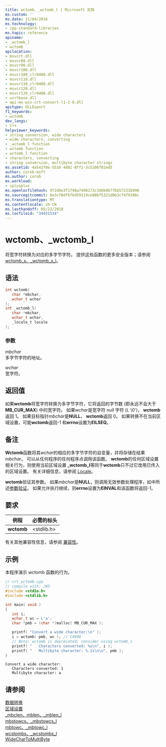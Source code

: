 ```yaml
---
title: wctomb、_wctomb_l | Microsoft 文档
ms.custom: ''
ms.date: 11/04/2016
ms.technology:
- cpp-standard-libraries
ms.topic: reference
apiname:
- _wctomb_l
- wctomb
apilocation:
- msvcrt.dll
- msvcr80.dll
- msvcr90.dll
- msvcr100.dll
- msvcr100_clr0400.dll
- msvcr110.dll
- msvcr110_clr0400.dll
- msvcr120.dll
- msvcr120_clr0400.dll
- ucrtbase.dll
- api-ms-win-crt-convert-l1-1-0.dll
apitype: DLLExport
f1_keywords:
- wctomb
dev_langs:
- C++
helpviewer_keywords:
- string conversion, wide characters
- wide characters, converting
- _wctomb_l function
- wctomb function
- wctomb_l function
- characters, converting
- string conversion, multibyte character strings
ms.assetid: 4a543f0e-5516-4d81-8ff2-3c5206f02ed5
author: corob-msft
ms.author: corob
ms.workload:
- cplusplus
ms.openlocfilehash: 972d8e3f1798a7498173c3d8b0677bb57231b990
ms.sourcegitcommit: 6e3cf8df676d59119ce88bf5321d063cf479108c
ms.translationtype: MT
ms.contentlocale: zh-CN
ms.lasthandoff: 05/22/2018
ms.locfileid: "34451534"
---
```

# <a name="wctomb-wctombl"></a>wctomb、_wctomb_l

将宽字符转换为对应的多字节字符。 提供这些函数的更多安全版本；请参阅 [wctomb_s、_wctomb_s_l](wctomb-s-wctomb-s-l.md)。

## <a name="syntax"></a>语法

```C
int wctomb(
   char *mbchar,
   wchar_t wchar
);
int _wctomb_l(
   char *mbchar,
   wchar_t wchar,
   _locale_t locale
);
```

### <a name="parameters"></a>参数

*mbchar*<br/>
多字节字符的地址。

*wchar*<br/>
宽字符。

## <a name="return-value"></a>返回值

如果**wctomb**将宽字符转换为多字节字符，它将返回的字节数 (即永远不会大于**MB_CUR_MAX**) 中的宽字符。 如果*wchar*是宽字符 null 字符 (L \0')， **wctomb**返回 1。 如果目标指针*mbchar*是**NULL**， **wctomb**返回 0。 如果转换不在当前区域设置，可能**wctomb**返回-1 和**errno**设置为**EILSEQ**。

## <a name="remarks"></a>备注

**Wctomb**函数将其*wchar*的相应的多字节字符的自变量，并将存储在结果*mbchar*。 可以从任何程序的任何程序点调用该函数。 **wctomb**的任何区域设置相关行为，则使用当前区域设置 **_wctomb_l**等同于**wctomb**只不过它改用已传入的区域设置。 有关详细信息，请参阅 [Locale](../../c-runtime-library/locale.md)。

**wctomb**验证其参数。 如果*mbchar*是**NULL**，则调用无效参数处理程序，如中所述[参数验证](../../c-runtime-library/parameter-validation.md)。 如果允许执行继续，则**errno**设置为**EINVAL**和该函数将返回-1。

## <a name="requirements"></a>要求

|例程|必需的标头|
|-------------|---------------------|
|**wctomb**|\<stdlib.h>|

有关其他兼容性信息，请参阅 [兼容性](../../c-runtime-library/compatibility.md)。

## <a name="example"></a>示例

本程序演示 wctomb 函数的行为。

```cpp
// crt_wctomb.cpp
// compile with: /W3
#include <stdio.h>
#include <stdlib.h>

int main( void )
{
   int i;
   wchar_t wc = L'a';
   char *pmb = (char *)malloc( MB_CUR_MAX );

   printf( "Convert a wide character:\n" );
   i = wctomb( pmb, wc ); // C4996
   // Note: wctomb is deprecated; consider using wctomb_s
   printf( "   Characters converted: %u\n", i );
   printf( "   Multibyte character: %.1s\n\n", pmb );
}
```

```Output
Convert a wide character:
   Characters converted: 1
   Multibyte character: a
```

## <a name="see-also"></a>请参阅

[数据转换](../../c-runtime-library/data-conversion.md)<br/>
[区域设置](../../c-runtime-library/locale.md)<br/>
[_mbclen、mblen、_mblen_l](mbclen-mblen-mblen-l.md)<br/>
[mbstowcs、_mbstowcs_l](mbstowcs-mbstowcs-l.md)<br/>
[mbtowc、_mbtowc_l](mbtowc-mbtowc-l.md)<br/>
[wcstombs、_wcstombs_l](wcstombs-wcstombs-l.md)<br/>
[WideCharToMultiByte](http://msdn.microsoft.com/library/windows/desktop/dd374130)<br/>
